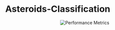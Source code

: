 # Asteroids-Classification

<div style="text-align:center;">
    <img src="https://i.imgur.com/MH9vquS.png" alt="Performance Metrics">
</div>
